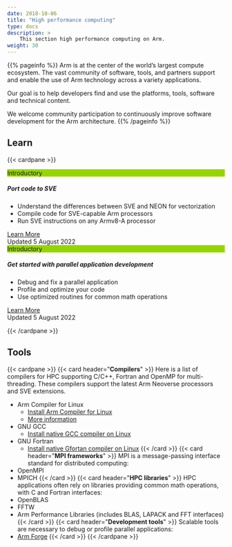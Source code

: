 ```yaml
---
date: 2018-10-06
title: "High performance computing"
type: docs
description: >
    This section high performance computing on Arm.
weight: 30
---
```


{{% pageinfo %}}
Arm is at the center of the world’s largest compute ecosystem. The vast community of software, tools, and partners support and enable the use of Arm technology across a variety applications.

Our goal is to help developers find and use the platforms, tools, software and technical content.

We welcome community participation to continuously improve software development for the Arm architecture.
{{% /pageinfo %}}

## Learn
{{< cardpane >}}

<div class="card text-center">
  <div class="card-header" style="background-color:#95d600;">Introductory</div>
  <div class="card-body">
    <h5 class="card-title"> <b> Port code to SVE </b> </h5>
    <p class="card-text">
    <div style="text-align:left">
     <ul >
      <li>Understand the differences between SVE and NEON for vectorization</li>
      <li>Compile code for SVE-capable Arm processors</li>
      <li>Run SVE instructions on any Armv8-A processor</li>
     </ul>
    </div>
    </p>
    <a href="/hpc/port_to_sve" class="btn btn-primary">Learn More</a>
  </div>
  <div class="card-footer text-muted">Updated 5 August 2022</div>
</div>

<div class="card text-center">
  <div class="card-header" style="background-color:#95d600;">Introductory</div>
  <div class="card-body">
    <h5 class="card-title"> <b> Get started with parallel application development </b> </h5>
    <p class="card-text">
    <div style="text-align:left">
     <ul >
      <li>Debug and fix a parallel application</li>
      <li>Profile and optimize your code</li>
      <li>Use optimized routines for common math operations</li>
     </ul>
    </div>
    </p>
    <a href="/hpc/get_started_mpi" class="btn btn-primary">Learn More</a>
  </div>
  <div class="card-footer text-muted">Updated 5 August 2022</div>
</div>

{{< /cardpane >}}

## Tools
{{< cardpane >}}
{{< card header="**Compilers**" >}}
Here is a list of compilers for HPC supporting C/C++, Fortran and OpenMP for multi-threading. These compilers support the latest Arm Neoverse processors and SVE extensions.
- Arm Compiler for Linux
    - [Install Arm Compiler for Linux](/compilers/install_acfl/)
    - [More information](https://developer.arm.com/Tools%20and%20Software/Arm%20Compiler%20for%20Linux)
- GNU GCC
    - [Install native GCC compiler on Linux](/compilers/install_ngcc/)
- GNU Fortran
    - [Install native Gfortan compiler on Linux](install_gfortran/)
{{< /card >}}
{{< card header="**MPI frameworks**" >}}
MPI is a message-passing interface standard for distributed computing:
- OpenMPI
- MPICH
{{< /card >}}
{{< card header="**HPC libraries**" >}}
HPC applications often rely on libraries providing common math operations, with C and Fortran interfaces: 
- OpenBLAS
- FFTW
- Arm Performance Libraries (includes BLAS, LAPACK and FFT interfaces)
{{< /card >}}
{{< card header="**Development tools**" >}}
Scalable tools are necessary to debug or profile parallel applications:
- [Arm Forge](get_started_forge)
{{< /card >}}
{{< /cardpane >}}